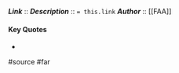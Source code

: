 ***Link***      :: [](https://www.ecfr.gov/current/title-14/section-91.117)
***Description***      :: `= this.link`
***Author*** :: [[FAA]]

#### Key Quotes
* 

#source #far